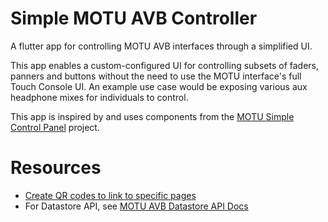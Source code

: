 # Simple MOTU AVB Controller

A flutter app for controlling MOTU AVB interfaces through a simplified UI.

This app enables a custom-configured UI for controlling subsets of faders, panners and buttons without the need to use the MOTU interface's full Touch Console UI.
An example use case would be exposing various aux headphone mixes for individuals to control.

This app is inspired by and uses components from the [MOTU Simple Control Panel](https://github.com/Hecsall/motu_simple_control_panel) project.

# Resources

* [Create QR codes to link to specific pages](https://qr.io/?gad_source=1&gclid=Cj0KCQjw2ou2BhCCARIsANAwM2Foj3xuU22vQvYHm1j5nSIhCL1I0NzoNgpxReLyFZ1YOOXrvMoR7ysaAubkEALw_wcB)
* For Datastore API, see [MOTU AVB Datastore API Docs](https://cdn-data.motu.com/downloads/audio/AVB/docs/MOTU%20AVB%20Web%20API.pdf)